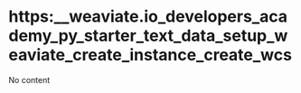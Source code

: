 # https:\_\_weaviate.io_developers_academy_py_starter_text_data_setup_weaviate_create_instance_create_wcs

No content
